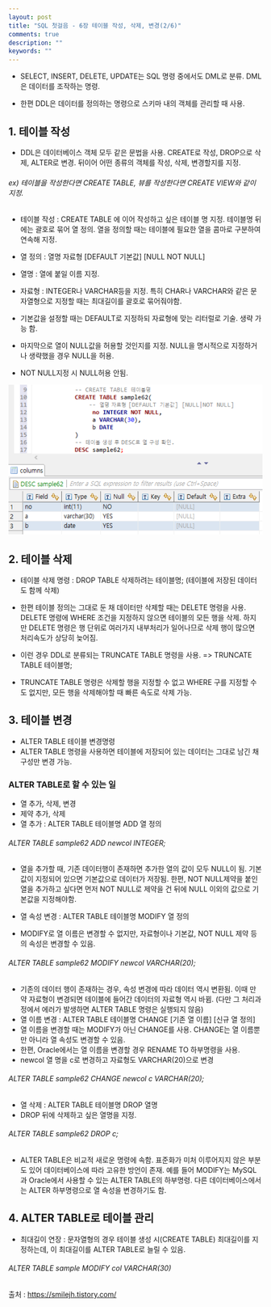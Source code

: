 ```yaml
---
layout: post
title: "SQL 첫걸음 - 6장 테이블 작성, 삭제, 변경(2/6)" 
comments: true
description: ""
keywords: ""
---
```


* SELECT, INSERT, DELETE, UPDATE는 SQL 명령 중에서도 DML로 분류. DML은 데이터를 조작하는 명령. 
- 한편 DDL은 데이터를 정의하는 명령으로 스키마 내의 객체를 관리할 때 사용. 

## 1. 테이블 작성

- DDL은 데이터베이스 객체 모두 같은 문법을 사용. CREATE로 작성, DROP으로 삭제, ALTER로 변경. 뒤이어 어떤 종류의 객체를 작성, 삭제, 변경할지를 지정. 
###### ex) 테이블을 작성한다면 CREATE TABLE, 뷰를 작성한다면 CREATE VIEW와 같이 지정. 

- 테이블 작성 : CREATE TABLE 에 이어 작성하고 싶은 테이블 명 지정. 테이블명 뒤에는 괄호로 묶어 열 정의. 열을 정의할 때는 테이블에 필요한 열을 콤마로 구분하여 연속해 지정. 

- 열 정의 : 열명 자료형 [DEFAULT 기본값] [NULL  NOT NULL]

- 열명 : 열에 붙일 이름 지정. 
- 자료형 : INTEGER나 VARCHAR등을 지정. 특히 CHAR나 VARCHAR와 같은 문자열형으로 지정할 때는 최대길이를 괄호로 묶어줘야함. 
- 기본값을 설정할 때는 DEFAULT로 지정하되 자료형에 맞는 리터럴로 기술. 생략 가능 함. 
- 마지막으로 열이 NULL값을 허용할 것인지를 지정. NULL을 명시적으로 지정하거나 생략했을 경우 NULL을 허용. 
- NOT NULL지정 시 NULL허용 안됨.

![99A16B405B97B55701](/images/sql_first_step/99A16B405B97B55701.png)

## 2. 테이블 삭제

- 테이블 삭제 명령 : DROP TABLE 삭제하려는 테이블명; (테이블에 저장된 데이터도 함께 삭제)
- 한편 테이블 정의는 그대로 둔 채 데이터만 삭제할 때는 DELETE 명령을 사용. DELETE 명령에 WHERE 조건을 지정하지 않으면 테이블의 모든 행을 삭제. 하지만 DELETE 명령은 행 단위로 여러가지 내부처리가 일어나므로 삭제 행이 많으면 처리속도가 상당히 늦어짐.  

- 이런 경우 DDL로 분류되는 TRUNCATE TABLE 명령을 사용. => TRUNCATE TABLE 테이블명;
- TRUNCATE TABLE 명령은 삭제할 행을 지정할 수 없고 WHERE 구를 지정할 수도 없지만, 모든 행을 삭제해야할 때 빠른 속도로 삭제 가능.

## 3. 테이블 변경

- ALTER TABLE 테이블 변경명령
- ALTER TABLE 명령을 사용하면 테이블에 저장되어 있는 데이터는 그대로 남긴 채 구성만 변경 가능. 

### ALTER TABLE로 할 수 있는 일
- 열 추가, 삭제, 변경
- 제약 추가, 삭제 
- 열 추가 : ALTER TABLE 테이블명 ADD 열 정의
###### ALTER TABLE sample62 ADD newcol INTEGER;
 
- 열을 추가할 때, 기존 데이터행이 존재하면 추가한 열의 값이 모두 NULL이 됨. 기본값이 지정되어 있으면 기본값으로 데이터가 저장됨. 한편, NOT NULL제약을 붙인 열을 추가하고 싶다면 먼저 NOT NULL로 제약을 건 뒤에 NULL 이외의 값으로 기본값을 지정해야함.  

- 열 속성 변경 : ALTER TABLE 테이블명 MODIFY 열 정의
- MODIFY로 열 이름은 변경할 수 없지만, 자료형이나 기본값, NOT NULL 제약 등의 속성은 변경할 수 있음.

###### ALTER TABLE sample62 MODIFY newcol VARCHAR(20);
 
- 기존의 데이터 행이 존재하는 경우, 속성 변경에 따라 데이터 역시 변환됨. 이때 만약 자료형이 변경되면 테이블에 들어간 데이터의 자료형 역시 바뀜. (다만 그 처리과정에서 에러가 발생하면 ALTER TABLE 명령은 실행되지 않음)
- 열 이름 변경 : ALTER TABLE 테이블명 CHANGE [기존 열 이름] [신규 열 정의]
- 열 이름을 변경할 때는 MODIFY가 아닌 CHANGE를 사용. CHANGE는 열 이름뿐만 아니라 열 속성도 변경할 수 있음.
- 한편, Oracle에서는 열 이름을 변경할 경우 RENAME TO 하부명령을 사용.
- newcol 열 명을 c로 변경하고 자료형도 VARCHAR(20)으로 변경 

###### ALTER TABLE sample62 CHANGE newcol c VARCHAR(20);

- 열 삭제 : ALTER TABLE 테이블명 DROP 열명
- DROP 뒤에 삭제하고 싶은 열명을 지정.

###### ALTER TABLE sample62 DROP c;

- ALTER TABLE은 비교적 새로운 명령에 속함. 표준화가 미처 이루어지지 않은 부분도 있어 데이터베이스에 따라 고유한 방언이 존재. 예를 들어 MODIFY는 MySQL과 Oracle에서 사용할 수 있는 ALTER TABLE의 하부명령. 다른 데이터베이스에서는 ALTER 하부명령으로 열 속성을 변경하기도 함. 

## 4. ALTER TABLE로 테이블 관리

- 최대길이 연장 : 문자열형의 경우 테이블 생성 시(CREATE TABLE) 최대길이를 지정하는데, 이 최대길이를 ALTER TABLE로 늘릴 수 있음. 

###### ALTER TABLE sample MODIFY col VARCHAR(30)


출처 : https://smilejh.tistory.com/